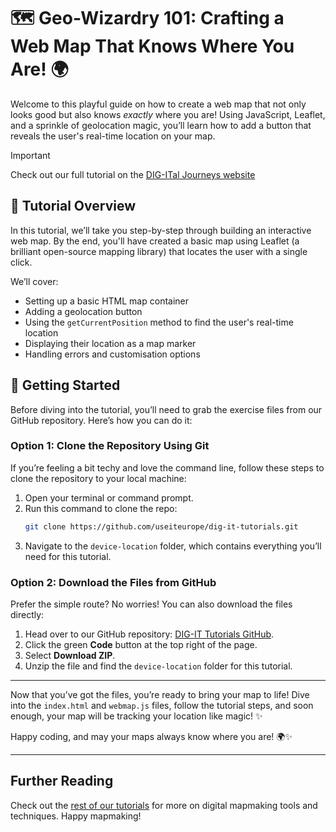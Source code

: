 # 🗺️ **Geo-Wizardry 101: Crafting a Web Map That Knows Where You Are!** 🌍

Welcome to this playful guide on how to create a web map that not only looks good but also knows *exactly* where you are! Using JavaScript, Leaflet, and a sprinkle of geolocation magic, you’ll learn how to add a button that reveals the user's real-time location on your map.

> [!IMPORTANT]
> Check out our full tutorial on the [DIG-ITal Journeys website](https://digit.use-it.travel/device-location/)

## 🎯 **Tutorial Overview**
In this tutorial, we’ll take you step-by-step through building an interactive web map. By the end, you'll have created a basic map using Leaflet (a brilliant open-source mapping library) that locates the user with a single click.

We’ll cover:
- Setting up a basic HTML map container
- Adding a geolocation button
- Using the `getCurrentPosition` method to find the user's real-time location
- Displaying their location as a map marker
- Handling errors and customisation options

## 🚀 **Getting Started**

Before diving into the tutorial, you’ll need to grab the exercise files from our GitHub repository. Here’s how you can do it:

### Option 1: **Clone the Repository Using Git**

If you’re feeling a bit techy and love the command line, follow these steps to clone the repository to your local machine:

1. Open your terminal or command prompt.
2. Run this command to clone the repo:
   ```bash
   git clone https://github.com/useiteurope/dig-it-tutorials.git
   ```
3. Navigate to the `device-location` folder, which contains everything you’ll need for this tutorial.

### Option 2: **Download the Files from GitHub**

Prefer the simple route? No worries! You can also download the files directly:

1. Head over to our GitHub repository: [DIG-IT Tutorials GitHub](https://github.com/useiteurope/dig-it-tutorials).
2. Click the green **Code** button at the top right of the page.
3. Select **Download ZIP**.
4. Unzip the file and find the `device-location` folder for this tutorial.

---

Now that you’ve got the files, you’re ready to bring your map to life! Dive into the `index.html` and `webmap.js` files, follow the tutorial steps, and soon enough, your map will be tracking your location like magic! ✨

Happy coding, and may your maps always know where you are! 🌍✨

---

## Further Reading

Check out the [rest of our tutorials](https://digit.use-it.travel/tutorials/) for more on digital mapmaking tools and techniques. Happy mapmaking!
